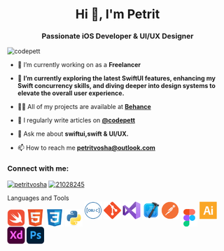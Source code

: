 <h1 align="center">Hi 👋, I'm Petrit</h1>
<h3 align="center">Passionate iOS Developer & UI/UX Designer</h3>

<p align="left"> <img src="https://komarev.com/ghpvc/?username=codepett&label=Profile%20views&color=0e75b6&style=flat" alt="codepett" /> </p>

- 🔭 I’m currently working on as a **Freelancer**

- 🌱 **I’m currently exploring the latest SwiftUI features, enhancing my Swift concurrency skills, and diving deeper into design systems to elevate the overall user experience.**

- 👨‍💻 All of my projects are available at **[Behance](https://www.behance.net/hugemistake)**

- 📝 I regularly write articles on **[@codepett](https://medium.com/@codepett)**

- 💬 Ask me about **swiftui,swift & UI/UX.**

- 📫 How to reach me **petritvosha@outlook.com**

<h3 align="left">Connect with me:</h3>
<p align="left">
<a href="https://linkedin.com/in/petritvosha" target="blank"><img align="center" src="https://raw.githubusercontent.com/rahuldkjain/github-profile-readme-generator/master/src/images/icons/Social/linked-in-alt.svg" alt="petritvosha" height="40" width="40" /></a>
<a href="https://stackoverflow.com/users/21028245" target="blank"><img align="center" src="https://raw.githubusercontent.com/rahuldkjain/github-profile-readme-generator/master/src/images/icons/Social/stack-overflow.svg" alt="21028245" height="40" width="40" /></a>


<div style="display: inline_block">Languages and Tools<br>

  
<img align="center" alt="Swift" height="40" width="40" src="https://raw.githubusercontent.com/devicons/devicon/master/icons/swift/swift-original.svg">
<img align="center" alt="HTML" height="40" width="40" src="https://raw.githubusercontent.com/devicons/devicon/master/icons/html5/html5-original.svg">
<img align="center" alt="CSS" height="40" width="40" src="https://raw.githubusercontent.com/devicons/devicon/master/icons/css3/css3-original.svg">
<img align="center" alt="Python" height="40" width="40" src="https://raw.githubusercontent.com/devicons/devicon/master/icons/python/python-original.svg">
<img align="cemter" alt="Objective C" height="40" width="40" src="https://raw.githubusercontent.com/devicons/devicon/master/icons/objectivec/objectivec-plain.svg">
<img align="cemter" alt="Git" height="40" width="40" src="https://raw.githubusercontent.com/devicons/devicon/master/icons/git/git-original.svg"> 
<img align="cemter" alt="Visual Code" height="40" width="40" src="https://raw.githubusercontent.com/devicons/devicon/master/icons/visualstudio/visualstudio-original.svg">
<img align="cemter" alt="XCode" height="40" width="40" src="https://raw.githubusercontent.com/devicons/devicon/master/icons/xcode/xcode-original.svg"> 
<img align="cemter" alt="Postman" height="40" width="40" src="https://raw.githubusercontent.com/devicons/devicon/master/icons/postman/postman-original.svg"> 
<img align="center" alt="Figma" height="40" width="40" src="https://raw.githubusercontent.com/devicons/devicon/master/icons/figma/figma-original.svg"> 
<img align="cemter" alt="Adobe Illustrator" height="40" width="40" src="https://raw.githubusercontent.com/devicons/devicon/master/icons/illustrator/illustrator-plain.svg"> 
<img align="cemter" alt="Adobe XD" height="40" width="40" src="https://raw.githubusercontent.com/devicons/devicon/master/icons/xd/xd-original.svg"> 
<img align="cemter" alt="Adobe Photoshop" height="40" width="40" src="https://raw.githubusercontent.com/devicons/devicon/master/icons/photoshop/photoshop-original.svg">
</div>
